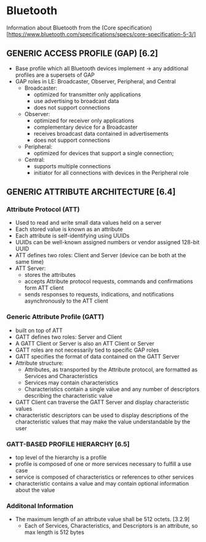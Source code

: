 # Bluetooth
Information about Bluetooth from the (Core specification)[https://www.bluetooth.com/specifications/specs/core-specification-5-3/] 

## GENERIC ACCESS PROFILE (GAP) [6.2]
 
- Base profile which all Bluetooth devices implement -> any additional profiles are a supersets of GAP
- GAP roles in LE: Broadcaster, Observer, Peripheral, and Central
    + Broadcaster: 
        - optimized for transmitter only applications
        - use advertising to broadcast data
        - does not support connections
    + Observer: 
        - optimized for receiver only applications
        - complementary device for a Broadcaster
        - receives broadcast data contained in advertisements
        - does not support connections
    + Peripheral: 
        - optimized for devices that support a single connection;
    + Central:
        - supports multiple connections
        - initiator for all connections with devices in the Peripheral role


## GENERIC ATTRIBUTE ARCHITECTURE [6.4]

### Attribute Protocol (ATT)
- Used to read and write small data values held on a server
- Each stored value is known as an attribute
- Each attribute is self-identifying using UUIDs
- UUIDs can be well-known assigned numbers or vendor assigned 128-bit UUID
- ATT defines two roles: Client and Server (device can be both at the same time)
- ATT Server:
    + stores the attributes
    + accepts Attribute protocol requests, commands and confirmations form ATT client
    + sends responses to requests, indications, and notifications asynchronously to the ATT client

### Generic Attribute Profile (GATT)
- built on top of ATT
- GATT defines two roles: Server and Client
- A GATT Client or Server is also an ATT Client or Server
- GATT roles are not necessarily tied to specific GAP roles
- GATT specifies the format of data contained on the GATT Server
- Attribute structure:
    + Attributes, as transported by the Attribute protocol, are formatted as Services and Characteristics
    + Services may contain characteristics
    + Characteristics contain a single value and any number of descriptors describing the characteristic value
- GATT Client can traverse the GATT Server and display characteristic values 
- characteristic descriptors can be used to display descriptions of the characteristic values that may make the value understandable by the user


### GATT-BASED PROFILE HIERARCHY [6.5]
- top level of the hierarchy is a profile
- profile is composed of one or more services necessary to fulfill a use case
- service is composed of characteristics or references to other services
- characteristic contains a value and may contain optional information about the value


### Additonal Information
- The maximum length of an attribute value shall be 512 octets. [3.2.9]
    + Each of Services, Characteristics, and Descriptors is an attribute, so max length is 512 bytes